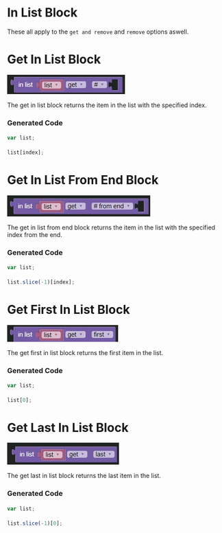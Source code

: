 # In List Block

These all apply to the `get and remove` and `remove` options aswell.

# Get In List Block

![Get In List](../../images/list/get_in_list.jpg)

The get in list block returns the item in the list with the specified index.

### Generated Code

```js
var list;

list[index];

```

# Get In List From End Block

![Get In List From End](../../images/list/get_in_list_from_end.jpg)

The get in list from end block returns the item in the list with the specified index from the end.

### Generated Code


```js
var list;

list.slice(-1)[index];
```

# Get First In List Block

![Get First In List](../../images/list/get_first_in_list.jpg)

The get first in list block returns the first item in the list.

### Generated Code


```js
var list;

list[0];
```

# Get Last In List Block

![Get Last In List](../../images/list/get_last_in_list.jpg)

The get last in list block returns the last item in the list.

### Generated Code


```js
var list;

list.slice(-1)[0];
```


